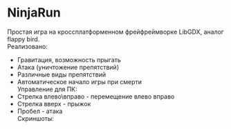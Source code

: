 # NinjaRun
Простая игра на кроссплатформенном фрейфреймворке LibGDX, аналог flappy bird.  
Реализовано:  
* Гравитация, возможность прыгать
* Атака (уничтожение препятствий)
* Различные виды препятствий
* Автоматическое начало игры при смерти  
Управление для ПК:  
* Стрелка влево\вправо - перемещение влево вправо  
* Стрелка вверх - прыжок  
* Пробел - атака  
Скриншоты:  
